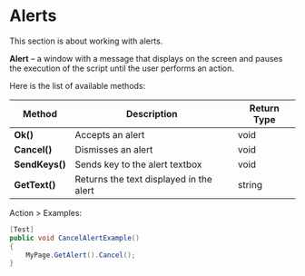 # Alerts

<aside class="notice">
This section is about working with alerts.
</aside>

**Alert** –  a window with a message that displays on the screen and pauses the execution of the script until the user performs an action.

Here is the list of available methods:

|Method | Description | Return Type
--- | --- | ---
**Ok()** |Accepts an alert  | void
**Cancel()** |Dismisses an alert  | void
**SendKeys()** |Sends key to the alert textbox  | void
**GetText()** |Returns the text displayed in the alert  | string

Action > Examples:

```csharp 
[Test]
public void CancelAlertExample() 
{
    MyPage.GetAlert().Cancel();
}

```
